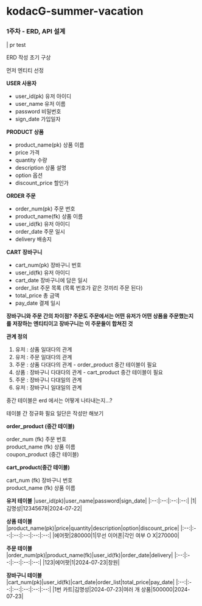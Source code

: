 # kodacG-summer-vacation

### 1주차 - ERD, API 설계
| pr test

ERD 작성 초기 구상

먼저 엔티티 선정

 **USER 사용자**
- user_id(pk) 유저 아이디
- user_name   유저 이름
- password    비밀번호
- sign_date   가입일자
  
**PRODUCT 상품**
- product_name(pk) 상품 이름 
- price            가격
- quantity         수량
- description      상품 설명
- option           옵션
- discount_price   할인가

  
 **ORDER 주문**
- order_num(pk)     주문 번호
- product_name(fk)  상품 이름
- user_id(fk)       유저 아이디
- order_date        주문 일시
- delivery         배송지
  
 **CART 장바구니**
- cart_num(pk)    장바구니 번호
- user_id(fk)     유저 아이디
- cart_date       장바구니에 담은 일시
- order_list      주문 목록 (목록 번호가 같은 것끼리 주문 된다)
- total_price     총 금액
- pay_date        결제 일시

**장바구니와 주문 간의 차이점? 주문도 주문에서는 어떤 유저가 어떤 상품을 주문했는지를 저장하는 엔티티이고 장바구니는 이 주문들이 합쳐진 것**

**관계 정의** 

1. 유저 : 상품     일대다의 관계 
2. 유저 : 주문     일대다의 관계
3. 주문 : 상품     다대다의 관계 - order_product 중간 테이블이 필요
4. 상품 : 장바구니 다대다의 관계 - cart_product 중간 테이블이 필요
5. 주문 : 장바구니 다대일의 관계 
6. 유저 : 장바구니 일대일의 관계

중간 테이블은 erd 에서는 어떻게 나타내는지...?

테이블 간 정규화 필요 일단은 작성만 해보기 

**order_product (중간 테이블)**   

order_num (fk) 주문 번호   
product_name (fk) 상품 이름   
coupon_product (중간 테이블)   

**cart_product(중간 테이블)**   

cart_num (fk) 장바구니 번호   
product_name (fk) 상품 이름   

**유저 테이블**
|user_id(pk)|user_name|password|sign_date|
|:--:|:--:|:--:|:--:|
|1|김명성|12345678|2024-07-22|

**상품 테이블**
|product_name(pk)|price|quantity|description|option|discount_price|
|:--:|:--:|:--:|:--:|:--:|:--:|
|에어팟|280000|1|무선 이어폰|각인 여부 O X|270000|

**주문 테이블**
|order_num(pk)|product_name(fk)|user_id(fk)|order_date|delivery|
|:--:|:--:|:--:|:--:|:--:|
|123|에어팟|1|2024-07-23|창원|

**장바구니 테이블**
|cart_num(pk)|user_id(fk)|cart_date|order_list|total_price|pay_date|
|:--:|:--:|:--:|:--:|:--:|:--:|
|1번 카트|김명성|2024-07-23|여러 개 상품|500000|2024-07-23|



  
  
